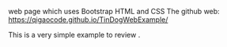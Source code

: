 web page which uses Bootstrap HTML and CSS
The github web: https://qigaocode.github.io/TinDogWebExample/

This is a very simple example to review .
